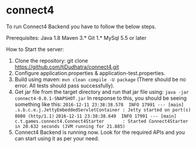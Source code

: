 # connect4

To run Connect4 Backend you have to follow the below steps.

Prerequisites:
  Java 1.8
  Maven 3.*
  Git 1.*
  MySql 5.5 or later

How to Start the server:

1. Clone the repository: git clone https://github.com/tjDudhatra/connect4.git
2. Configure application.properties & application-test.properties.
3. Build using maven: `mvn clean compile -U package` (There should be no error. All tests should pass successfully).
4. Get jar file from the target directory and run that jar file using: `java -jar connect4-0.0.1-SNAPSHOT.jar`
    In response to this, you should be seeing something like this:
    `2016-12-11 23:38:38.578  INFO 17991 --- [main] .s.b.c.e.j.JettyEmbeddedServletContainer : Jetty started on port(s) 8080 (http/1.1)`
    `2016-12-11 23:38:38.649  INFO 17991 --- [main] c.t.games.connect4.Connect4Starter       : Started Connect4Starter in 20.632 seconds (JVM running for 21.885)`
5. Connect4 Backend is running now. Look for the required APIs and you can start using it as per your need.

